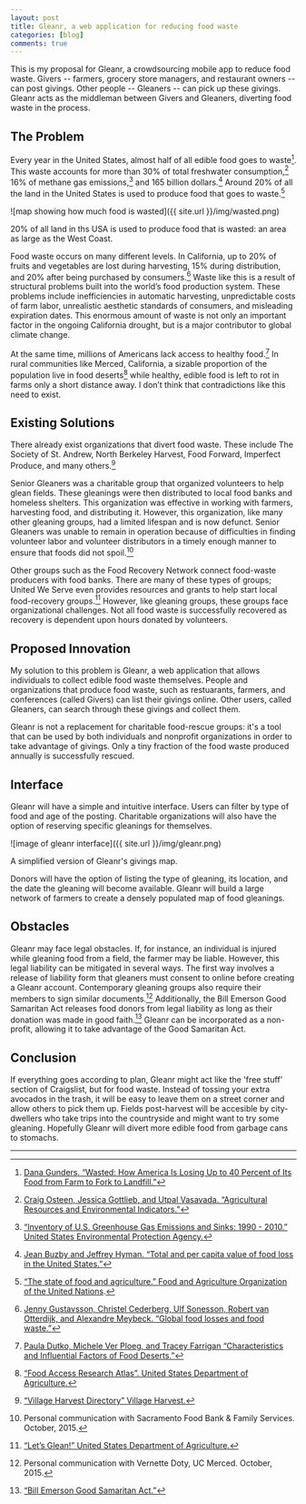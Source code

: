 ```yaml
---
layout: post
title: Gleanr, a web application for reducing food waste
categories: [blog]
comments: true
---
```


This is my proposal for Gleanr, a crowdsourcing mobile app to reduce food waste. Givers -- farmers, grocery store managers, and restaurant owners -- can post givings. Other people -- Gleaners -- can pick up these givings. Gleanr acts as the middleman between Givers and Gleaners, diverting food waste in the process.

## The Problem

Every year in the United States, almost half of all edible food goes to waste[^1]. This waste accounts for more than 30% of total freshwater consumption,[^2] 16% of methane gas emissions,[^3] and 165 billion dollars.[^4] Around 20% of all the land in the United States is used to produce food that goes to waste.[^5]

![map showing how much food is wasted]({{ site.url }}/img/wasted.png)
<div class="image-credit">20% of all land in ths USA is used to produce food that is wasted: an area as large as the West Coast.</div>

Food waste occurs on many different levels. In California, up to 20% of fruits and vegetables are lost during harvesting, 15% during distribution, and 20% after being purchased by consumers.[^6] Waste like this is a result of structural problems built into the world’s food production system. These problems include inefficiencies in automatic harvesting, unpredictable costs of farm labor, unrealistic aesthetic standards of consumers, and misleading expiration dates. This enormous amount of waste is not only an important factor in the ongoing California drought, but is a major contributor to global climate change.

At the same time, millions of Americans lack access to healthy food.[^7] In rural communities like Merced, California, a sizable proportion of the population live in food deserts[^8] while healthy, edible food is left to rot in farms only a short distance away. I don’t think that contradictions like this need to exist.

<!--more-->

## Existing Solutions

There already exist organizations that divert food waste. These include The Society of St. Andrew, North Berkeley Harvest, Food Forward, Imperfect Produce, and many others.[^9]

Senior Gleaners was a charitable group that organized volunteers to help glean fields. These gleanings were then distributed to local food banks and homeless shelters. This organization was effective in working with farmers, harvesting food, and distributing it. However, this organization, like many other gleaning groups, had a limited lifespan and is now defunct. Senior Gleaners was unable to remain in operation because of difficulties in finding volunteer labor and volunteer distributors in a timely enough manner to ensure that foods did not spoil.[^10] 

Other groups such as the Food Recovery Network connect food-waste producers with food banks. There are many of these types of groups; United We Serve even provides resources and grants to help start local food-recovery groups.[^11] However, like gleaning groups, these groups face organizational challenges. Not all food waste is successfully recovered as recovery is dependent upon hours donated by volunteers.

## Proposed Innovation 

My solution to this problem is Gleanr, a web application that allows individuals to collect edible food waste themselves. People and organizations that produce food waste, such as restuarants, farmers, and conferences (called Givers) can list their givings online. Other users, called Gleaners, can search through these givings and collect them.

Gleanr is not a replacement for charitable food-rescue groups: it's a tool that can be used by both individuals and nonprofit organizations in order to take advantage of givings. Only a tiny fraction of the food waste produced annually is successfully rescued. 

## Interface

Gleanr will have a simple and intuitive interface. Users can filter by type of food and age of the posting. Charitable organizations will also have the option of reserving specific gleanings for themselves.

![image of gleanr interface]({{ site.url }}/img/gleanr.png)
<div class="image-credit">A simplified version of Gleanr's givings map.</div>

Donors will have the option of listing the type of gleaning, its location, and the date the gleaning will become available. Gleanr will build a large network of farmers to create a densely populated map of food gleanings.

## Obstacles

Gleanr may face legal obstacles. If, for instance, an individual is injured while gleaning food from a field, the farmer may be liable. However, this legal liability can be mitigated in several ways. The first way involves a release of liability form that gleaners must consent to online before creating a Gleanr account. Contemporary gleaning groups also require their members to sign similar documents.[^12] Additionally, the Bill Emerson Good Samaritan Act releases food donors from legal liability as long as their donation was made in good faith.[^13] Gleanr can be incorporated as a non-profit, allowing it to take advantage of the Good Samaritan Act.

## Conclusion

If everything goes according to plan, Gleanr might act like the 'free stuff' section of Craigslist, but for food waste. Instead of tossing your extra avocados in the trash, it will be easy to leave them on a street corner and allow others to pick them up. Fields post-harvest will be accesible by city-dwellers who take trips into the countryside and might want to try some gleaning. Hopefully Gleanr will divert more edible food from garbage cans to stomachs.


<hr/>

[^1]: [Dana Gunders. “Wasted: How America Is Losing Up to 40 Percent of Its Food from Farm to Fork to Landfill.”](https://www.nrdc.org/food/files/wasted-food-ip.pdf)
[^2]: [Craig Osteen, Jessica Gottlieb, and Utpal Vasavada. “Agricultural Resources and Environmental Indicators.”](http://www.ers.usda.gov/media/874175/eib98.pdf)
[^3]: [“Inventory of U.S. Greenhouse Gas Emissions and Sinks: 1990 - 2010.” United States Environmental Protection Agency.](http://www3.epa.gov/climatechange/Downloads/ghgemissions/US-GHG-Inventory-2012-Main-Text.pdf)
[^4]: [Jean Buzby and Jeffrey Hyman. “Total and per capita value of food loss in the United States.”](http://ucce.ucdavis.edu/files/datastore/234-2425.pdf)
[^5]: [“The state of food and agriculture.” Food and Agriculture Organization of the United Nations](http://www.fao.org/3/a-i4040e.pdf).
[^6]: [Jenny Gustavsson, Christel Cederberg, Ulf Sonesson, Robert van Otterdijk, and Alexandre Meybeck. “Global food losses and food waste.”](http://www.fao.org/docrep/014/mb060e/mb060e.pdf)
[^7]: [Paula Dutko, Michele Ver Ploeg, and Tracey Farrigan “Characteristics and Influential Factors of Food Deserts.”](http://www.ers.usda.gov/media/883903/err140.pdf)
[^8]: [“Food Access Research Atlas”. United States Department of Agriculture.](http://www.ers.usda.gov/data-products/food-access-research-atlas/go-to-the-atlas.aspx)
[^9]: [“Village Harvest Directory” Village Harvest.](http://www.villageharvest.org/harvestingdirectory)
[^10]: Personal communication with Sacramento Food Bank & Family Services. October, 2015.
[^11]: [“Let’s Glean!” United States Department of Agriculture.](http://www.serve.gov/toolkits/pdf/letsglean.pdf)
[^12]: Personal communication with Vernette Doty, UC Merced. October, 2015.
[^13]: [“Bill Emerson Good Samaritan Act.”](http://www.gpo.gov/fdsys/pkg/PLAW-104publ210/pdf/PLAW-104publ210.pdf)